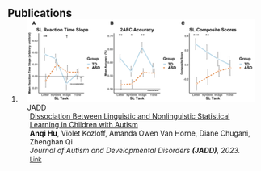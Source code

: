 <h2 id="publications" style="margin: 2px 0px -15px;">Publications</h2>

<div class="publications">
<ol class="bibliography">

<li>
<div class="pub-row">

  <div class="col-sm-3 abbr" style="position: relative;padding-right: 15px;padding-left: 15px;">
    <img src="assets/img/jadd_figure.png" class="teaser img-fluid z-depth-1">
    <abbr class="badge">JADD</abbr>
  </div>

  <div class="col-sm-9" style="position: relative;padding-right: 15px;padding-left: 20px;">
    <div class="title"><a href="https://link.springer.com/article/10.1007/s10803-023-05902-1">Dissociation Between Linguistic and Nonlinguistic Statistical Learning in Children with Autism</a></div>
    <div class="author"><strong>Anqi Hu</strong>, Violet Kozloff, Amanda Owen Van Horne, Diane Chugani, Zhenghan Qi </div>
    <div class="periodical"><em>Journal of Autism and Developmental Disorders <strong>(JADD)</strong>, 2023.</em></div>
    <div class="links">
      <a href="https://link.springer.com/article/10.1007/s10803-023-05902-1" class="btn btn-sm z-depth-0" role="button" target="_blank" style="font-size:12px;">Link</a>
    </div>
  </div>
</div>
</li>
  
<br>

</ol>
</div>
